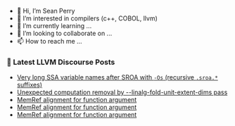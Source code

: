 - 👋 Hi, I’m Sean Perry
- 👀 I’m interested in compilers (c++, COBOL, llvm)
- 🌱 I’m currently learning ...
- 💞️ I’m looking to collaborate on ...
- 📫 How to reach me ...

<!---
s66perry/s66perry is a ✨ special ✨ repository because its `README.md` (this file) appears on your GitHub profile.
You can click the Preview link to take a look at your changes.
--->
### 📕 Latest LLVM Discourse Posts

<!-- DISCOURSE-LLVM:START -->
- [Very long SSA variable names after SROA with `-Os` &lpar;recursive `.sroa.*` suffixes&rpar;](https://discourse.llvm.org/t/very-long-ssa-variable-names-after-sroa-with-os-recursive-sroa-suffixes/86175#post_1)
- [Unexpected computation removal by --linalg-fold-unit-extent-dims pass](https://discourse.llvm.org/t/unexpected-computation-removal-by-linalg-fold-unit-extent-dims-pass/86136#post_2)
- [MemRef alignment for function argument](https://discourse.llvm.org/t/memref-alignment-for-function-argument/86174#post_3)
- [MemRef alignment for function argument](https://discourse.llvm.org/t/memref-alignment-for-function-argument/86174#post_2)
- [MemRef alignment for function argument](https://discourse.llvm.org/t/memref-alignment-for-function-argument/86174#post_1)
<!-- DISCOURSE-LLVM:END -->
